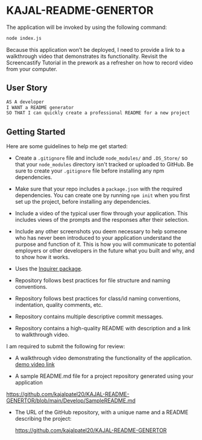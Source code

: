 # KAJAL-README-GENERTOR

The application will be invoked by using the following command:

```bash
node index.js
```

Because this application won’t be deployed, I need to provide a link to a walkthrough video that demonstrates its functionality. Revisit the Screencastify Tutorial in the prework as a refresher on how to record video from your computer. 

## User Story

```md
AS A developer
I WANT a README generator
SO THAT I can quickly create a professional README for a new project
```
## Getting Started

Here are some guidelines to help me get started:

* Create a `.gitignore` file and include `node_modules/` and `.DS_Store/` so that your `node_modules` directory isn't tracked or uploaded to GitHub. Be sure to create your `.gitignore` file before installing any npm dependencies.

* Make sure that your repo includes a `package.json` with the required dependencies. You can create one by running `npm init` when you first set up the project, before installing any dependencies.

* Include a video of the typical user flow through your application. This includes views of the prompts and the responses after their selection.

* Include any other screenshots you deem necessary to help someone who has never been introduced to your application understand the purpose and function of it. This is how you will communicate to potential employers or other developers in the future what you built and why, and to show how it works.

* Uses the [Inquirer package](https://www.npmjs.com/package/inquirer).

* Repository follows best practices for file structure and naming conventions.

* Repository follows best practices for class/id naming conventions, indentation, quality comments, etc.

* Repository contains multiple descriptive commit messages.

* Repository contains a high-quality README with description and a link to walkthrough video.


I am required to submit the following for review:

* A walkthrough video demonstrating the functionality of the application.
[demo video link](https://drive.google.com/file/d/1MgUpfMFmtD3ojJnrXAZSz23ijpPR-Voy/view?usp=sharing)

* A sample README.md file for a project repository generated using your application

https://github.com/kajalpatel20/KAJAL-README-GENERTOR/blob/main/Develop/SampleREADME.md

* The URL of the GitHub repository, with a unique name and a README describing the project:

	https://github.com/kajalpatel20/KAJAL-README-GENERTOR
